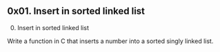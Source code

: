 ## 0x01. Insert in sorted linked list

0. Insert in sorted linked list

Write a function in C that inserts a number into a sorted singly linked list.

